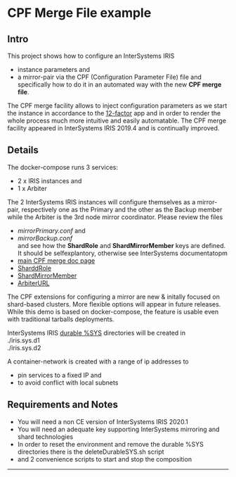 # CPF Merge File example

## Intro
This project shows how to configure an InterSystems IRIS  
- instance parameters and  
- a mirror-pair 
via the CPF (Configuration Parameter File) file and specifically how to do it in an automated way with the new **CPF merge file**.

The CPF merge facility allows to inject configuration parameters as we start the instance in accordance to the [12-factor](https://12factor.net/) app and in order to render the whole process much more intuitive and easily automatable.
The CPF merge facility appeared in InterSystems IRIS 2019.4 and is continually improved.

## Details
The docker-compose runs 3 services:  
- 2 x IRIS instances and  
- 1 x Arbiter  

The 2 InterSystems IRIS instances will configure themselves as a mirror-pair, respectively one as the Primary and the other as the Backup member while the Arbiter is the 3rd node mirror coordinator.
Please review the files  
- *mirrorPrimary.conf* and  
- *mirrorBackup.conf*  
and see how the **ShardRole** and **ShardMirrorMember** keys are defined. It should be selfexplantory, otherwise see InterSystems documentatopm
- [main CPF merge doc page](https://docs.intersystems.com/irislatest/csp/docbook/Doc.View.cls?KEY=ADOCK#ADOCK_iris_customizing)  
- [SharddRole](https://docs.intersystems.com/irislatest/csp/docbook/Doc.View.cls?KEY=RACS_ShardRole)  
- [ShardMirrorMember](https://docs.intersystems.com/irislatest/csp/docbook/DocBook.UI.Page.cls?KEY=RACS_ShardMirrorMember)  
- [ArbiterURL](https://docs.intersystems.com/irislatest/csp/docbook/Doc.View.cls?KEY=RACS_ArbiterURL)   


The CPF extensions for configuring a mirror are new & initally focused on shard-based clusters. More flexible options will appear in future releases.
While this demo is based on docker-compose, the feature is usable even with traditional tarballs deployments.

InterSystems IRIS [durable %SYS](https://docs.intersystems.com/irislatest/csp/docbook/Doc.View.cls?KEY=ADOCK#ADOCK_iris_durable) directories will be created in  
./iris.sys.d1  
./iris.sys.d2

A container-network is created with a range of ip addresses to  
- pin services to a fixed IP and  
- to avoid conflict with local subnets


## Requirements and Notes
- You will need a non CE version of InterSystems IRIS 2020.1
- You will need an adequate key supporting InterSystems mirroring and shard technologies
- In order to reset the environment and remove the durable %SYS directories there is the deleteDurableSYS.sh script
- and 2 convenience scripts to start and stop the composition


---
